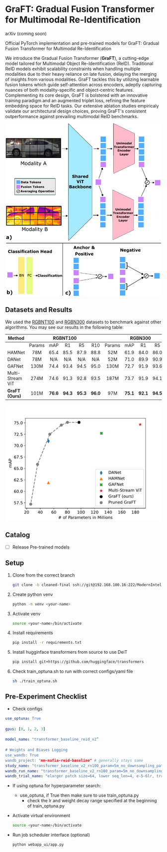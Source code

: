 # GraFT: Gradual Fusion Transformer for Multimodal Re-Identification


arXiv (coming soon)

Official PyTorch implementation and pre-trained models for GraFT: Gradual Fusion Transformer for Multimodal Re-Identification 

We introduce the Gradual Fusion Transformer (**GraFT**), a cutting-edge model tailored for Multimodal Object Re-Identification (ReID). Traditional ReID models exhibit scalability constraints when handling multiple modalities due to their heavy reliance on late fusion, delaying the merging of insights from various modalities. GraFT tackles this by utilizing learnable fusion tokens which guide self-attention across encoders, adeptly capturing nuances of both modality-specific and object-centric features. Complementing its core design, GraFT is bolstered with an innovative training paradigm and an augmented triplet loss, refining the feature embedding space for ReID tasks. Our extensive ablation studies empiricaly validate our architectural design choices, proving GraFT's consistent outperformance against prevailing multimodal ReID benchmarks. 

<!-- Resize and center the Fig2 Final image -->
<div align="center">
    <img src="figs/fig2-final.png" width="500" alt="Fig2 Final Image">
</div>

## Datasets and Results

We used the [RGBNT100](https://drive.google.com/file/d/1ssrNqRNiOi2XHqt6JPsjptXWDJuFba9A/view?usp=sharing) and [RGBN300](https://drive.google.com/file/d/11QUGw_cwrEAa9chqxJc1WB3C4c0bgd4E/view?usp=sharing) datasets to benchmark against other algorithms. You may see our results in the following table: 



<table>
  <thead>
    <tr>
      <th>Method</th>
      <th colspan="5" align="center">RGBNT100</th>
      <th colspan="5" align="center">RGBN300</th>
    </tr>
  </thead>
  <tbody>
    <tr>
      <td></td>
      <td align="center">Params</td>
      <td align="center">mAP</td>
      <td align="center">R1</td>
      <td align="center">R5</td>
      <td align="center">R10</td>
      <td align="center">Params</td>
      <td align="center">mAP</td>
      <td align="center">R1</td>
      <td align="center">R5</td>
      <td align="center">R10</td>
    </tr>
    <tr>
      <td>HAMNet</td>
      <td align="center">78M</td>
      <td align="center">65.4</td>
      <td align="center">85.5</td>
      <td align="center">87.9</td>
      <td align="center">88.8</td>
      <td align="center">52M</td>
      <td align="center">61.9</td>
      <td align="center">84.0</td>
      <td align="center">86.0</td>
      <td align="center">87.0</td>
    </tr>
    <tr>
      <td>DANet</td>
      <td align="center">78M</td>
      <td align="center">N/A</td>
      <td align="center">N/A</td>
      <td align="center">N/A</td>
      <td align="center">N/A</td>
      <td align="center">52M</td>
      <td align="center">71.0</td>
      <td align="center">89.9</td>
      <td align="center">90.9</td>
      <td align="center">91.5</td>
    </tr>
    <tr>
      <td>GAFNet</td>
      <td align="center">130M</td>
      <td align="center">74.4</td>
      <td align="center">93.4</td>
      <td align="center">94.5</td>
      <td align="center">95.0</td>
      <td align="center">130M</td>
      <td align="center">72.7</td>
      <td align="center">91.9</td>
      <td align="center">93.6</td>
      <td align="center">94.2</td>
    </tr>
    <tr>
      <td>Multi-Stream ViT</td>
      <td align="center">274M</td>
      <td align="center">74.6</td>
      <td align="center">91.3</td>
      <td align="center">92.8</td>
      <td align="center">93.5</td>
      <td align="center">187M</td>
      <td align="center">73.7</td>
      <td align="center">91.9</td>
      <td align="center">94.1</td>
      <td align="center">94.8</td>
    </tr>
    <tr>
      <td><b>GraFT (Ours)</b></td>
      <td align="center">101M</td>
      <td align="center"><b>76.6</b></td>
      <td align="center"><b>94.3</b></td>
      <td align="center"><b>95.3</b></td>
      <td align="center"><b>96.0</b></td>
      <td align="center">97M</td>
      <td align="center"><b>75.1</b></td>
      <td align="center"><b>92.1</b></td>
      <td align="center"><b>94.5</b></td>
      <td align="center"><b>95.2</b></td>
    </tr>
  </tbody>
</table>

<!-- Resize and center the Pareto image -->
<div align="center">
    <img src="figs/pareto.png" width="500" alt="Pareto Image">
</div>

## Catalog

- [ ] Release Pre-trained models 


## Setup 


1. Clone from the correct branch
    ```bash
    git clone -b cleaned-final ssh://git@192.168.100.16:222/ModernIntelligence/research-GraFT.git
    ```

2. Create python venv
    ```bash
    python -m venv <your-name>
    ```

3. Activate venv
    ```bash
    source <your-name>/bin/activate
    ```

4. Install requirements
    ```bash
    pip install -r requirements.txt
    ```

5. Install hugginface transformers from source to use DeiT
    ```bash
    pip install git+https://github.com/huggingface/transformers
    ```

6. Check train_optuna.sh to run with correct configs/yaml file
    ```bash
    sh ./train_optuna.sh
    ```


## Pre-Experiment Checklist

- Check configs

```yaml
use_optuna: True

gpus: [0, 1, 2, 3]

model_name: "transformer_baseline_reid_v2”

# Weights and Biases Logging
use_wandb: True
wandb_project: "mm-mafia-reid-baseline" # generally stays same
study_name: "transformer_baseline_v2_rn100_param=5m_no_downsampling_patch=24" # experiment level
wandb_run_name: "transformer_baseline_v2_rn100_param=5m_no_downsampling_patch=24" # keep same as study_name
wandb_trial_name: "elarger patch size=64, lower seq_len=4, e-5-6lr, transformer_encoder=3" # trial_name under study
```

- If using optuna for hyperparameter search:
    - use_optuna, if True then make sure to use train_optuna.py
        - check the lr and weight decay range specified at the beginning of train_optuna.py
- Activate virtual environment
    
    ```bash
    source <your-name>/bin/activate
    ```
    
- Run job scheduler interface (optional)
    ```bash
    python webapp_ui/app.py
    ```
